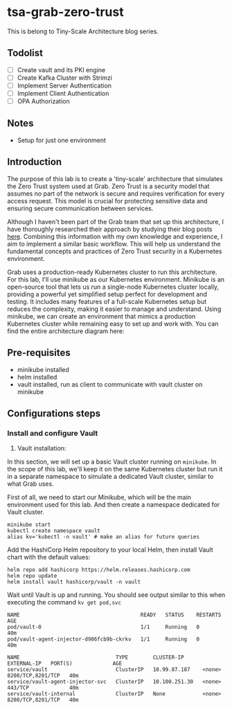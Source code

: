 # tsa-grab-zero-trust
This is belong to Tiny-Scale Architecture blog series.

## Todolist
- [ ] Create vault and its PKI engine
- [ ] Create Kafka Cluster with Strimzi
- [ ] Implement Server Authentication
- [ ] Implement Client Authentication
- [ ] OPA Authorization

## Notes
- Setup for just one environment

## Introduction
The purpose of this lab is to create a 'tiny-scale' architecture that simulates the Zero Trust system used at Grab. Zero Trust is a security model that assumes no part of the network is secure and requires verification for every access request. This model is crucial for protecting sensitive data and ensuring secure communication between services.

Although I haven't been part of the Grab team that set up this architecture, I have thoroughly researched their approach by studying their blog posts [here](https://engineering.grab.com/zero-trust-with-kafka). Combining this information with my own knowledge and experience, I aim to implement a similar basic workflow. This will help us understand the fundamental concepts and practices of Zero Trust security in a Kubernetes environment.

Grab uses a production-ready Kubernetes cluster to run this architecture. For this lab, I'll use minikube as our Kubernetes environment. Minikube is an open-source tool that lets us run a single-node Kubernetes cluster locally, providing a powerful yet simplified setup perfect for development and testing. It includes many features of a full-scale Kubernetes setup but reduces the complexity, making it easier to manage and understand. Using minikube, we can create an environment that mimics a production Kubernetes cluster while remaining easy to set up and work with. You can find the entire architecture diagram here:

## Pre-requisites
- minikube installed
- helm installed
- vault installed, run as client to communicate with vault cluster on minikube
## Configurations steps
### Install and configure Vault
1. Vault installation:

In this section, we will set up a basic Vault cluster running on `minikube`. In the scope of this lab, we'll keep it on the same Kubernetes cluster but run it in a separate namespace to simulate a dedicated Vault cluster, similar to what Grab uses.

First of all, we need to start our Minikube, which will be the main environment used for this lab. And then create a namespace dedicated for Vault cluster.
```
minikube start
kubectl create namespace vault
alias kv='kubectl -n vault' # make an alias for future queries
```

Add the HashiCorp Helm repository to your local Helm, then install Vault chart with the default values:
```
helm repo add hashicorp https://helm.releases.hashicorp.com
helm repo update
helm install vault hashicorp/vault -n vault
```

Wait until Vault is up and running. You should see output similar to this when executing the command `kv get pod,svc`
```
NAME                                       READY   STATUS    RESTARTS   AGE
pod/vault-0                                1/1     Running   0          40m
pod/vault-agent-injector-d986fcb9b-ckrkv   1/1     Running   0          40m

NAME                               TYPE        CLUSTER-IP      EXTERNAL-IP   PORT(S)             AGE
service/vault                      ClusterIP   10.99.87.187    <none>        8200/TCP,8201/TCP   40m
service/vault-agent-injector-svc   ClusterIP   10.100.251.30   <none>        443/TCP             40m
service/vault-internal             ClusterIP   None            <none>        8200/TCP,8201/TCP   40m
```